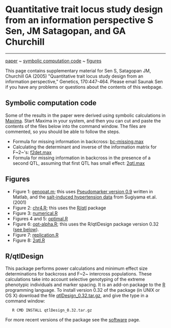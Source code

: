 # Quantitative trait locus study design from an information perspective S Sen, JM Satagopan, and GA Churchill
-----------------------------------------------------------------------------------------------------------

[paper](https://www.genetics.org/content/170/1/447.long) ~ [symbolic computation code](#symbolic) ~ [figures](#figures)


This page contains supplementary material for Sen S, Satagopan JM,
Churchill GA (2005) "Quantitative trait locus study design from an
information perspective," Genetics, 170:447-464. Please email Saunak
Sen if you have any problems or questions about the contents of this
webpage.


## Symbolic computation code <a name="symbolic"></a>

Some of the results in the paper were derived using symbolic
calculations in [Maxima](http://maxima.sourceforge.net). Start Maxima
in your system, and then you can cut and paste the contents of the
files below into the command window. The files are commented, so you
should be able to follow the steps.

-   Formula for missing information in backcross:
    [bc-missing.max](bc-missing.max)
-   Calculating the determinant and inverse of the information matrix
    for F~2~\'s:
    [f2det.max](f2det.max)
-   Formula for missing information in backcross in the presence of a
    second QTL, assuming that first QTL has small effect:
    [2qtl.max](2qtl.max)

## Figures <a name="figures"></a>

-   Figure 1:
    [genopat.m](genopat.m);
    this uses [Pseudomarker version
    0.9](http://www.jax.org/staff/churchill/labsite/software/pseudomarker/pseudomarker0_9/index.html)
    written in Matlab, and the [salt-induced hypertension
    data](hypertension1/index.html)
    from Sugiyama et.al. (2001)
-   Figure 2:
    [chr4.R](chr4.R);
    this uses the [R/qtl](http://www.rqtl.org)
    package
-   Figure 3:
    [numerical.R](numerical.R)
-   Figures 4 and 5:
    [optimal.R](optimal.R)
-   Figure 6:
    [opt-alpha.R](opt-alpha.R);
    this uses the R/qtlDesign package version 0.32 ([see
    below](#qtldesign)).
-   Figure 7:
    [replication.R](replication.R)
-   Figure 8:
    [2qtl.R](2qtl.R)

## R/qtlDesign <a id="qtldesign"><a/> 

This package performs power calculations and minimum effect size
determinations for backcross and F~2~ intercross populations. These
calculations take into account selective genotyping of the extreme
phenotypic individuals and marker spacing. It is an add-on package to
the [R](http://www.r-project.org) programming language. To install
version 0.32 of the package (in UNIX or OS X) download the file
[qtlDesign\_0.32.tar.gz](qtlDesign_0.32.tar.gz),
and give the type in a command window:

       R CMD INSTALL qtlDesign_0.32.tar.gz

For more recent versions of the package see the
[software](http://www.epibiostat.ucsf.edu/biostat/sen/software.html)
page.
